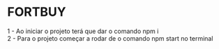 # FORTBUY

1 - Ao iniciar o projeto terá que dar o comando npm i <br>
2 - Para o projeto começar a rodar de o comando npm start no terminal
